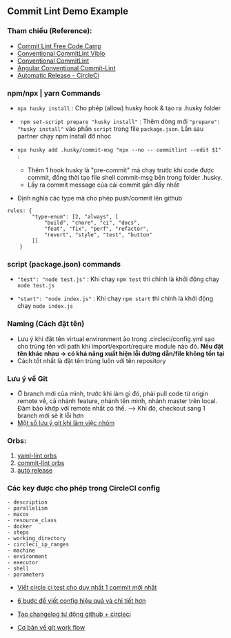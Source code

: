 ## Commit Lint Demo Example

### Tham chiếu (Reference): 
* [Commit Lint Free Code Camp](https://www.freecodecamp.org/news/how-to-use-commitlint-to-write-good-commit-messages/)
* [Conventional CommitLint Viblo](https://viblo.asia/p/ban-dang-viet-commit-message-nhu-the-nao-gDVK22A0KLj)
* [Conventional CommitLint](https://www.conventionalcommits.org/en/v1.0.0/#specification)
* [Angular Conventional Commit-Lint](https://github.com/angular/angular/blob/22b96b9/CONTRIBUTING.md#-commit-message-guidelines)
* [Automatic Release - CircleCi](https://circleci.com/blog/automating-your-releases-with-circleci-and-the-github-cli-orb/)

### npm/npx | yarn Commands
* ```npx husky install``` : Cho phép (allow) husky hook & tạo ra .husky folder

* ``` npm set-script prepare "husky install"``` : Thêm dòng mới ```"prepare": "husky install"``` vào phần ```script``` trong file ```package.json```. Lần sau partner chạy npm install đỡ nhọc 

* ```npx husky add .husky/commit-msg "npx --no -- commitlint --edit $1"``` :
    * Thêm 1 hook husky là "pre-commit" mà chạy trước khi code được commit, đồng thời tạo file shell commit-msg bên trong folder .husky. 
    * Lấy ra commit message của cái commit gần đấy nhất 

* Định nghĩa các type mà cho phép push/commit lên github 
```
rules: {
        "type-enum": [2, "always", [
            "build", "chore", "ci", "docs",
            "feat", "fix", "perf", "refactor",
            "revert", "style", "test", "button"
        ]]
    }
```

### script (package.json) commands

* ```"test": "node test.js"``` : Khi chạy ```npm test``` thì chính là khởi động chạy ```node test.js```

* ```"start": "node index.js"``` : Khi chạy ```npm start``` thì chính là khởi động chạy ```node index.js```

### Naming (Cách đặt tên)
* Lưu ý khi đặt tên virtual environment ảo trong .circleci/config.yml sao cho trùng tên với path khi import/export/require module nào đó. **Nếu đặt tên khác nhau → có khả năng xuất hiện lỗi đường dẫn/file không tồn tại** 
* Cách tốt nhất là đặt tên trùng luôn với tên repository

### Lưu ý về Git 
* Ở branch mới của mình, trước khi làm gì đó, phải pull code từ origin remote về, cả nhánh feature, nhánh tên mình, nhánh master trên local. Đảm bảo khớp với remote nhất có thể.
--> Khi đó, checkout sang 1 branch mới sẽ ít lỗi hơn
* [Một số lưu ý git khi làm việc nhóm](https://viblo.asia/p/quy-trinh-lam-viec-chuan-chi-voi-git-eW65G10RZDO)

### Orbs:
1. [yaml-lint orbs](https://circleci.com/developer/orbs/orb/freighthub/yamllint)
2. [commit-lint orbs](https://circleci.com/developer/orbs/orb/conventional-changelog/commitlint)
3. [auto release](https://circleci.com/developer/orbs/orb/circleci/github-cli)


### Các key được cho phép trong CircleCI config
    - description
    - parallelism
    - macos
    - resource_class
    - docker
    - steps
    - working_directory
    - circleci_ip_ranges
    - machine
    - environment
    - executor
    - shell
    - parameters 

* [Viết circle ci test cho duy nhất 1 commit mới nhất](https://commitlint.js.org/#/guides-ci-setup?id=circleci)

* [6 bước để viết config hiệu quả và chi tiết hơn](https://circleci.com/blog/six-optimization-tips-for-your-config/)

* [Tạo changelog tự động github + circleci](https://sudolabs.com/blog/change-log-generator-github-circleci)

* [Cơ bản về git work flow](https://viblo.asia/p/co-ban-ve-gitflow-workflow-4dbZNn6yZYM)